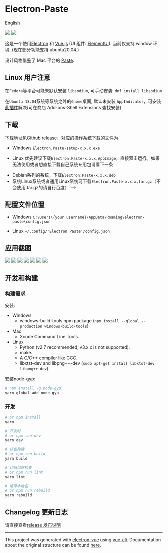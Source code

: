 # Electron-Paste

[English](README.md)

![](https://img.shields.io/github/languages/top/SheltonZhu/electron-paste.svg?style=flat)
![](https://img.shields.io/github/stars/SheltonZhu/electron-paste.svg?style=social)

这是一个使用[Electron](https://www.electronjs.org/) 和 [Vue.js](https://vuejs.org/)
(UI 组件: [ElementUI](https://element.eleme.cn/)). 当前仅支持 window 环境.
(现在部分功能支持 ubuntu20.04.)

设计风格借鉴了 Mac 平台的 [Paste](https://pasteapp.io/).

## Linux 用户注意

在`Fedora`等平台可能未默认安装 `libsodium`, 可手动安装: `dnf install libsodium`

在`Ubuntu 18.04`系统等系统之外的`Gnome`桌面, 默认未安装 `AppIndicator`，可安装[此插件](https://extensions.gnome.org/extension/615/appindicator-support/)解决(可在商店 Add-ons-Shell Extensions 查找安装)

## 下载

下载地址见[Github release](https://github.com/SheltonZhu/electron-paste/releases)，对应的操作系统下载的文件为

- Windows `Electron.Paste-setup-x.x.x.exe`

[comment]: <> (- Mac `Electron.Paste-x.x.x.dmg`)
- Linux 优先建议下载`Electron.Paste-x.x.x.AppImage`，直接双击运行。如果无法使用或者想直接下载自己系统专用包请看下一条

[comment]: <> (- Arch或者基于Arch的系统，下载Electron.Paste-x.x.x.pacman`)

[comment]: <> (- RedHat系列的系统，下载`Electron.Paste-x.x.x.rpm`)
- Debian系列的系统，下载`Electron.Paste-x.x.x.deb`
- 系统Linux系统或者通用Linux系统可下载`Electron.Paste-x.x.x.tar.gz`（不会使用.tar.gz的请自行百度） -->

## 配置文件位置

- Windows `C:\Users\{your username}\AppData\Roaming\electron-paste\config.json`

[comment]: <> (- Mac `~/Library/Application Support/electron-paste/config.json`)
- Linux `~/.config/'Electron Paste'/config.json`

## 应用截图

![](docs/assets/clipboard.png)
![](docs/assets/context_menu.png)
![](docs/assets/context_menu2.png)
![](docs/assets/personalise.png)
![](docs/assets/general.png)
![](docs/assets/shortcut.png)
![](docs/assets/rules.png)

## 开发和构建
### 构建需求
安装:
* Windows
  * windows-build-tools npm package (`npm install --global --production windows-build-tools`)
* Mac
  * Xcode Command Line Tools.
* Linux
  * Python (v2.7 recommended, v3.x.x is not supported).
  * make.
  * A C/C++ compiler like GCC.
  * libxtst-dev and libpng++-dev (`sudo apt-get install libxtst-dev libpng++-dev`).

安装node-gyp:
```bash
# npm install -g node-gyp`
yarn global add node-gyp
```

### 开发
```bash
# or npm install
yarn

# 开发时
# or npm run dev
yarn dev

# 打包构建
# or npm run build
yarn build

# 代码风格检查
# or npm run lint
yarn lint

# 编译本地包
# or npm run rebuild
yarn rebuild
```

## Changelog 更新日志

请直接查看[release 发布说明](https://github.com/SheltonZhu/electron-paste/releases)

---

This project was generated with [electron-vue](https://github.com/SimulatedGREG/electron-vue) using [vue-cli](https://github.com/vuejs/vue-cli). Documentation about the original structure can be found [here](https://simulatedgreg.gitbooks.io/electron-vue/content/index.html).
